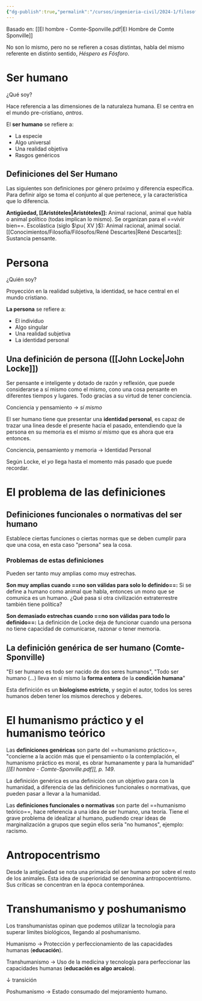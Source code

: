 ```yaml
---
{"dg-publish":true,"permalink":"/cursos/ingenieria-civil/2024-1/filosofia-para-que/unidad-i-introduccion-a-la-reflexion-antropologica-que-o-quien-soy/ser-humano-y-persona/"}
---
```


Basado en: [[El hombre - Comte-Sponville.pdf|El Hombre de Comte Sponville]]

No son lo mismo, pero no se refieren a cosas distintas, habla del mismo referente en distinto sentido, _Héspero es Fósforo_.

# Ser humano

¿Qué soy?

Hace referencia a las dimensiones de la naturaleza humana. El se centra en el mundo pre-cristiano, _antros_.

El **ser humano** se refiere a:

- La especie
- Algo universal
- Una realidad objetiva
- Rasgos genéricos
## Definiciones del Ser Humano

Las siguientes son definiciones por género próximo y diferencia específica. Para definir algo se toma el conjunto al que pertenece, y la característica que lo diferencia.

**Antigüedad, [[Aristóteles\|Aristóteles]]:** Animal racional, animal que habla o animal político (todas implican lo mismo). Se organizan para el ==vivir bien==.
Escolástica (siglo $\pu{ XV }$): Animal racional, animal social.
[[Conocimientos/Filosofía/Filósofos/René Descartes\|René Descartes]]: Sustancia pensante.
# Persona

¿Quién soy?

Proyección en la realidad subjetiva, la identidad, se hace central en el mundo cristiano.

**La persona** se refiere a:

- El individuo
- Algo singular
- Una realidad subjetiva
- La identidad personal
## Una definición de persona ([[John Locke\|John Locke]])

Ser pensante e inteligente y dotado de razón y reflexión, que puede considerarse a sí mismo como el mismo, cono una cosa pensante en diferentes tiempos y lugares. Todo gracias a su virtud de tener conciencia.

Conciencia y pensamiento $\to$ _sí mismo_

El ser humano tiene que presentar una **identidad personal**, es capaz de trazar una linea desde el presente hacia el pasado, entendiendo que la persona en su memoria es el mismo _sí mismo_ que es ahora que era entonces.

Conciencia, pensamiento y memoria $\to$ Identidad Personal

Según Locke, el _yo_ llega hasta el momento más pasado que puede recordar.

# El problema de las definiciones
## Definiciones funcionales o normativas del ser humano

Establece ciertas funciones o ciertas normas que se deben cumplir para que una cosa, en esta caso "persona" sea la cosa.

### Problemas de estas definiciones

Pueden ser tanto muy amplias como muy estrechas. 

**Son muy amplias cuando ==no son válidas para solo lo definido==:** Si se define a humano como animal que habla, entonces un mono que se comunica es un humano. ¿Qué pasa si otra civilización extraterrestre también tiene política?

**Son demasiado estrechas cuando ==no son válidas para todo lo definido==:** La definición de Locke deja de funcionar cuando una persona no tiene capacidad de comunicarse, razonar o tener memoria.

## La definición genérica de ser humano (Comte-Sponville)

"El ser humano es todo ser nacido de dos seres humanos", "Todo ser humano (...) lleva en sí mismo la **forma entera** de la **condición humana**"

Esta definición es un **biologísmo estricto**, y según el autor, todos los seres humanos deben tener los mismos derechos y deberes.

# El humanismo práctico y el humanismo teórico

Las **definiciones genéricas** son parte del ==humanismo práctico==, "concierne a la acción más que el pensamiento o la contemplación, el humanismo práctico es moral, es obrar humanamente y para la humanidad" _[[El hombre - Comte-Sponville.pdf]], p. 149_.

La definición genérica es una definición con un objetivo para con la humanidad, a diferencia de las definiciones funcionales o normativas, que pueden pasar a llevar a la humanidad.

Las **definiciones funcionales o normativas** son parte del ==humanismo teórico==, hace referencia a una idea de ser humano, una teoría. Tiene el grave problema de idealizar al humano, pudiendo crear ideas de marginalización a grupos que según ellos sería "no humanos", ejemplo: racismo.

# Antropocentrismo

Desde la antigüedad se nota una primacía del ser humano por sobre el resto de los animales. Esta idea de superioridad se denomina antropocentrismo. Sus críticas se concentran en la época contemporánea.

# Transhumanismo y poshumanismo

Los transhumanistas opinan que podemos utilizar la tecnología para superar límites biológicos, llegando al poshumanismo.

Humanismo $\to$ Protección y perfeccionamiento de las capacidades humanas (**educación**).

Transhumanismo $\to$ Uso de la medicina y tecnología para perfeccionar las capacidades humanas (**educación es algo arcaico**).

$\downarrow$ transición

Poshumanismo  $\to$ Estado consumado del mejoramiento humano.